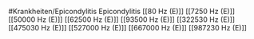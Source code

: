 #Krankheiten/Epicondylitis
Epicondylitis
[[80 Hz (E)]]
[[7250 Hz (E)]]
[[50000 Hz (E)]]
[[62500 Hz (E)]]
[[93500 Hz (E)]]
[[322530 Hz (E)]]
[[475030 Hz (E)]]
[[527000 Hz (E)]]
[[667000 Hz (E)]]
[[987230 Hz (E)]]